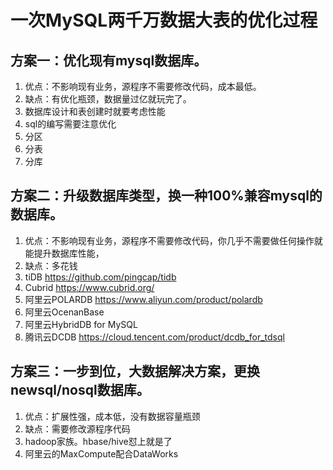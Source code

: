# 一次MySQL两千万数据大表的优化过程

## 方案一：优化现有mysql数据库。

1. 优点：不影响现有业务，源程序不需要修改代码，成本最低。
2. 缺点：有优化瓶颈，数据量过亿就玩完了。
3. 数据库设计和表创建时就要考虑性能
4. sql的编写需要注意优化
5. 分区
6. 分表
7. 分库

## 方案二：升级数据库类型，换一种100%兼容mysql的数据库。

1. 优点：不影响现有业务，源程序不需要修改代码，你几乎不需要做任何操作就能提升数据库性能，
2. 缺点：多花钱
3. tiDB https://github.com/pingcap/tidb
4. Cubrid https://www.cubrid.org/
5. 阿里云POLARDB https://www.aliyun.com/product/polardb
6. 阿里云OcenanBase
7. 阿里云HybridDB for MySQL
8. 腾讯云DCDB https://cloud.tencent.com/product/dcdb_for_tdsql

## 方案三：一步到位，大数据解决方案，更换newsql/nosql数据库。
1. 优点：扩展性强，成本低，没有数据容量瓶颈
2. 缺点：需要修改源程序代码
3. hadoop家族。hbase/hive怼上就是了
4. 阿里云的MaxCompute配合DataWorks
